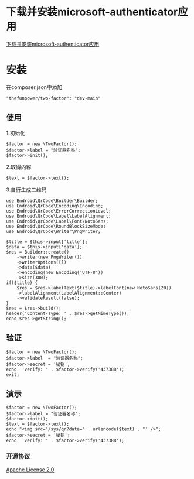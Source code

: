 # 下载并安装microsoft-authenticator应用

[下载并安装microsoft-authenticator应用](https://support.microsoft.com/zh-cn/account-billing/%E4%B8%8B%E8%BD%BD%E5%B9%B6%E5%AE%89%E8%A3%85microsoft-authenticator%E5%BA%94%E7%94%A8-351498fc-850a-45da-b7b6-27e523b8702a)

# 安装

在composer.json中添加

~~~
"thefunpower/two-factor": "dev-main" 
~~~

## 使用

1.初始化
~~~
$factor = new \TwoFactor();
$factor->label = "验证器名称";
$factor->init();
~~~

2.取得内容
~~~ 
$text = $factor->text();
~~~

3.自行生成二维码
~~~
use Endroid\QrCode\Builder\Builder;
use Endroid\QrCode\Encoding\Encoding;
use Endroid\QrCode\ErrorCorrectionLevel;
use Endroid\QrCode\Label\LabelAlignment;
use Endroid\QrCode\Label\Font\NotoSans;
use Endroid\QrCode\RoundBlockSizeMode;
use Endroid\QrCode\Writer\PngWriter;

$title = $this->input['title'];
$data = $this->input['data'];
$res = Builder::create()
    ->writer(new PngWriter())
    ->writerOptions([])
    ->data($data)
    ->encoding(new Encoding('UTF-8'))
    ->size(300);
if($title) {
    $res = $res->labelText($title)->labelFont(new NotoSans(20))
    ->labelAlignment(LabelAlignment::Center)
    ->validateResult(false);
}
$res = $res->build();
header('Content-Type: ' . $res->getMimeType());
echo $res->getString();

~~~

## 验证

~~~ 
$factor = new \TwoFactor();
$factor->label  = "验证器名称";
$factor->secret = '秘钥';
echo  'verify: ' . $factor->verify('437388');
exit;
~~~

## 演示

~~~
$factor = new \TwoFactor();
$factor->label = "验证器名称";
$factor->init();
$text = $factor->text();
echo "<img src='/sys/qr?data=" . urlencode($text) . "' />"; 
$factor->secret = '秘钥';
echo  'verify: ' . $factor->verify('437388');
~~~

### 开源协议 

[Apache License 2.0](LICENSE)